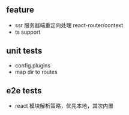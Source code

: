 ## feature
* ssr 服务器端重定向处理 react-router/context
* ts support

## unit tests
* config.plugins
* map dir to routes

## e2e tests
* react 模块解析策略，优先本地，其次内置
